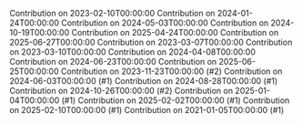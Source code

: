 Contribution on 2023-02-10T00:00:00
Contribution on 2024-01-24T00:00:00
Contribution on 2024-05-03T00:00:00
Contribution on 2024-10-19T00:00:00
Contribution on 2025-04-24T00:00:00
Contribution on 2025-06-27T00:00:00
Contribution on 2023-03-07T00:00:00
Contribution on 2023-03-10T00:00:00
Contribution on 2024-04-08T00:00:00
Contribution on 2024-06-23T00:00:00
Contribution on 2025-06-25T00:00:00
Contribution on 2023-11-23T00:00:00 (#2)
Contribution on 2024-06-03T00:00:00 (#1)
Contribution on 2024-08-28T00:00:00 (#1)
Contribution on 2024-10-26T00:00:00 (#2)
Contribution on 2025-01-04T00:00:00 (#1)
Contribution on 2025-02-02T00:00:00 (#1)
Contribution on 2025-02-10T00:00:00 (#1)
Contribution on 2021-01-05T00:00:00 (#1)
